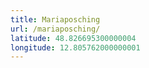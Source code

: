 ```yaml
---
title: Mariaposching
url: /mariaposching/
latitude: 48.826695300000004
longitude: 12.805762000000001
---
```

